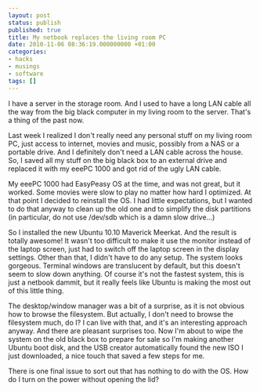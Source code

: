```yaml
---
layout: post
status: publish
published: true
title: My netbook replaces the living room PC
date: 2010-11-06 08:36:19.000000000 +01:00
categories:
- hacks
- musings
- software
tags: []
---
```

I have a server in the storage room. And I used to have a long LAN cable all the way from the big black computer in my living room to the server. That's a thing of the past now.

Last week I realized I don't really need any personal stuff on my living room PC, just access to internet, movies and music, possibly from a NAS or a portable drive. And I definitely don't need a LAN cable across the house. So, I saved all my stuff on the big black box to an external drive and replaced it with my eeePC 1000 and got rid of the ugly LAN cable.

My eeePC 1000 had EasyPeasy OS at the time, and was not great, but it worked. Some movies were slow to play no matter how hard I optimized. At that point I decided to reinstall the OS. I had little expectations, but I wanted to do that anyway to clean up the old one and to simplify the disk partitions (in particular, do not use /dev/sdb which is a damn slow drive...)

So I installed the new Ubuntu 10.10 Maverick Meerkat. And the result is totally awesome! It wasn't too difficult to make it use the monitor instead of the laptop screen, just had to switch off the laptop screen in the display settings. Other than that, I didn't have to do any setup. The system looks gorgeous. Terminal windows are translucent by default, but this doesn't seem to slow down anything. Of course it's not the fastest system, this is just a netbook dammit, but it really feels like Ubuntu is making the most out of this little thing.

The desktop/window manager was a bit of a surprise, as it is not obvious how to browse the filesystem. But actually, I don't need to browse the filesystem much, do I? I can live with that, and it's an interesting approach anyway. And there are pleasant surprises too. Now I'm about to wipe the system on the old black box to prepare for sale so I'm making another Ubuntu boot disk, and the USB creator automatically found the new ISO I just downloaded, a nice touch that saved a few steps for me.

There is one final issue to sort out that has nothing to do with the OS. How do I turn on the power without opening the lid?
